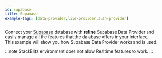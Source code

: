 ```yaml
---
id: supabase
title: Supabase
example-tags: [data-provider,live-provider,auth-provider]
---
```


Connect your [Supabase](https://supabase.com/) database with **refine** Supabase Data Provider and easily manage all the features that the database offers in your interface. This example will show you how Supabase Data Provider works and is used.

:::note
StackBlitz environment does not allow Realtime features to work.
:::

<CodeSandboxExample path="data-provider-supabase" />
